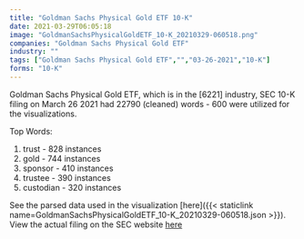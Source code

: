 ```yaml
---
title: "Goldman Sachs Physical Gold ETF 10-K"
date: 2021-03-29T06:05:18
image: "GoldmanSachsPhysicalGoldETF_10-K_20210329-060518.png"
companies: "Goldman Sachs Physical Gold ETF"
industry: ""
tags: ["Goldman Sachs Physical Gold ETF","","03-26-2021","10-K"]
forms: "10-K"
---
```

Goldman Sachs Physical Gold ETF, which is in the  [6221] industry, SEC 10-K filing on March 26 2021 had 22790 (cleaned) words - 600 were utilized for the visualizations.

Top Words:
1. trust - 828 instances
2. gold - 744 instances
3. sponsor - 410 instances
4. trustee - 390 instances
5. custodian - 320 instances


See the parsed data used in the visualization [here]({{< staticlink name=GoldmanSachsPhysicalGoldETF_10-K_20210329-060518.json >}}).  
View the actual filing on the SEC website [here](https://www.sec.gov/Archives/edgar/data/1708646/0001193125-21-096466.txt)